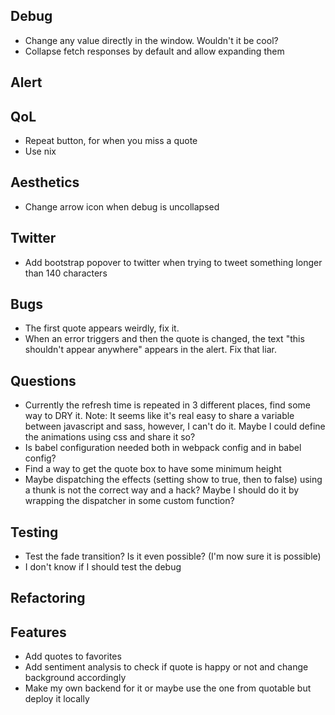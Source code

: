 ## Debug
* Change any value directly in the window. Wouldn't it be cool?
* Collapse fetch responses by default and allow expanding them

## Alert

## QoL
* Repeat button, for when you miss a quote
* Use nix

## Aesthetics
* Change arrow icon when debug is uncollapsed

## Twitter
* Add bootstrap popover to twitter when trying to tweet something longer than 140 characters

## Bugs
* The first quote appears weirdly, fix it.
* When an error triggers and then the quote is changed, the text "this shouldn't appear anywhere" appears in the alert. Fix that liar.

## Questions
* Currently the refresh time is repeated in 3 different places, find some way to DRY it. Note: It seems like it's real easy to share a variable between javascript and sass, however, I can't do it. Maybe I could define the animations using css and share it so?
* Is babel configuration needed both in webpack config and in babel config?
* Find a way to get the quote box to have some minimum height
* Maybe dispatching the effects (setting show to true, then to false) using a thunk is not the correct way and a hack? Maybe I should do it by wrapping the dispatcher in some custom function?

## Testing
* Test the fade transition? Is it even possible? (I'm now sure it is possible)
* I don't know if I should test the debug

## Refactoring

## Features
* Add quotes to favorites
* Add sentiment analysis to check if quote is happy or not and change background accordingly
* Make my own backend for it or maybe use the one from quotable but deploy it locally
